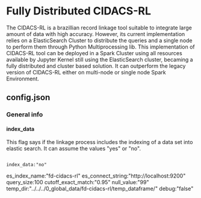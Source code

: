 # Fully Distributed CIDACS-RL

The CIDACS-RL is a brazillian record linkage tool suitable to integrate large amount of data with high accuracy. However, its current implementation relies on a ElasticSearch Cluster to distribute the queries and a single node to perform them through Python Multiprocessing lib. This implementation of CIDACS-RL tool can be deployed in a Spark Cluster using all resources available by Jupyter Kernel still using the ElasticSearch cluster, becaming a fully distributed and cluster based solution. It can outperform the legacy version of CIDACS-RL either on multi-node or single node Spark Environment. 


## config.json

### General info

#### index_data
This flag says if the linkage process includes the indexing of a data set into elastic search. It can assume the values "yes" or "no". 
<pre><code>
index_data:"no"
</code></pre>


es_index_name:"fd-cidacs-rl"
es_connect_string:"http://localhost:9200"
query_size:100
cutoff_exact_match:"0.95"
null_value:"99"
temp_dir:"../../../0_global_data/fd-cidacs-rl/temp_dataframe/"
debug:"false"

